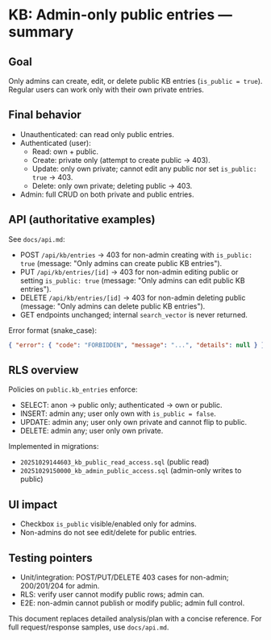 # KB: Admin-only public entries — summary

## Goal
Only admins can create, edit, or delete public KB entries (`is_public = true`). Regular users can work only with their own private entries.

## Final behavior
- Unauthenticated: can read only public entries.
- Authenticated (user):
  - Read: own + public.
  - Create: private only (attempt to create public → 403).
  - Update: only own private; cannot edit any public nor set `is_public: true` → 403.
  - Delete: only own private; deleting public → 403.
- Admin: full CRUD on both private and public entries.

## API (authoritative examples)
See `docs/api.md`:
- POST `/api/kb/entries` → 403 for non-admin creating with `is_public: true` (message: "Only admins can create public KB entries").
- PUT `/api/kb/entries/[id]` → 403 for non-admin editing public or setting `is_public: true` (message: "Only admins can edit public KB entries").
- DELETE `/api/kb/entries/[id]` → 403 for non-admin deleting public (message: "Only admins can delete public KB entries").
- GET endpoints unchanged; internal `search_vector` is never returned.

Error format (snake_case):
```json
{ "error": { "code": "FORBIDDEN", "message": "...", "details": null } }
```

## RLS overview
Policies on `public.kb_entries` enforce:
- SELECT: anon → public only; authenticated → own or public.
- INSERT: admin any; user only own with `is_public = false`.
- UPDATE: admin any; user only own private and cannot flip to public.
- DELETE: admin any; user only own private.

Implemented in migrations:
- `20251029144603_kb_public_read_access.sql` (public read)
- `20251029150000_kb_admin_public_access.sql` (admin-only writes to public)

## UI impact
- Checkbox `is_public` visible/enabled only for admins.
- Non-admins do not see edit/delete for public entries.

## Testing pointers
- Unit/integration: POST/PUT/DELETE 403 cases for non-admin; 200/201/204 for admin.
- RLS: verify user cannot modify public rows; admin can.
- E2E: non-admin cannot publish or modify public; admin full control.

This document replaces detailed analysis/plan with a concise reference. For full request/response samples, use `docs/api.md`.

